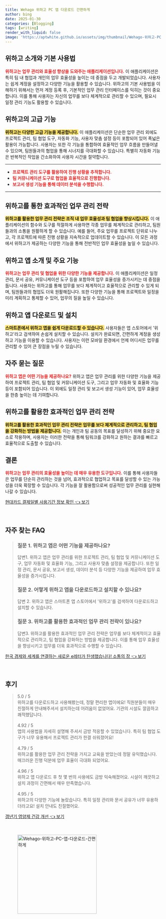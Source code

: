 ```yaml
---
title: Wehago 위하고 PC 앱 다운로드 간편하게
author: bing
date: 2025-01-30
categories: [Blogging]
tags: [writing]
render_with_liquid: false
image: 'https://aptwhite.github.io/assets/img/thumbnail/Wehago-위하고-PC-앱-다운로드-간편하게.webp'
---
```



<h2 id='위하고_소개와_기본_사용법'>위하고 소개와 기본 사용법</h2>

<p><b><span style="color: #ee2323;">위하고는 업무 관리와 효율성 향상을 도와주는 애플리케이션입니다.</span></b> 이 애플리케이션은 특히 팀 내 협업과 개인의 업무 효율성을 높이는 데 중점을 두고 개발되었습니다. 사용자는 쉽게 계정을 설정하고 다양한 기능을 활용할 수 있습니다. 위하고의 기본 사용법을 이해하기 위해서는 먼저 계정 등록 후, 기본적인 업무 관리 인터페이스를 익히는 것이 중요합니다. 이를 통해 사용자는 자신의 업무를 보다 체계적으로 관리할 수 있으며, 필요시 일정 관리 기능도 활용할 수 있습니다.</p>

<h2 id='위하고의_고급_기능'>위하고의 고급 기능</h2>

<p><b><span style="background-color: #ffe066;">위하고는 다양한 고급 기능을 제공합니다.</span></b> 이 애플리케이션은 단순한 업무 관리 외에도 프로젝트 관리, 팀 협업 도구, 자동화 기능, 사용자 맞춤 설정 등이 포함되어 있어 폭넓은 활용이 가능합니다. 사용자는 또한 각 기능을 통합하여 효율적인 업무 흐름을 만들어낼 수 있으며, 팀원들과의 협업을 통해 시너지를 극대화할 수 있습니다. 특별히 자동화 기능은 반복적인 작업을 간소화하여 사용자 시간을 절약합니다.</p>

<hr />

<ul>
    <li><b><span style="color: #ee2323;">프로젝트 관리 도구를 활용하여 진행 상황을 추적합니다.</span></b></li>
    <li><b><span style="color: #ee2323;">팀 커뮤니케이션 도구로 협업을 효율적으로 진행합니다.</span></b></li>
    <li><b><span style="color: #ee2323;">보고서 생성 기능을 통해 데이터 분석을 수행합니다.</span></b></li>
</ul>

<hr />

<h2 id='위하고를_활용한_업무_관리_전략'>위하고를 통한 효과적인 업무 관리 전략</h2>

<p><b><span style="background-color: #ffe066;">위하고를 활용한 업무 관리 전략은 조직 내 업무 효율성과 팀 협업을 향상시킵니다.</span></b> 이 애플리케이션의 함수와 도구를 적절하게 사용하면 각종 업무를 체계적으로 관리하고, 팀원들과의 소통을 원활하게 할 수 있습니다. 예를 들어, 주요 업무를 프로젝트 단위로 나누고, 각 프로젝트에 따른 진행 상황을 지속적으로 업데이트할 수 있습니다. 이 모든 과정에서 위하고가 제공하는 다양한 기능을 통해 전반적인 업무 효율성을 높일 수 있습니다.</p>

<h2 id='위하고_앱_소개'>위하고 앱 소개 및 주요 기능</h2>

<p><b><span style="color: #ee2323;">위하고는 업무 관리 및 협업을 위한 다양한 기능을 제공합니다.</span></b> 이 애플리케이션은 일정 관리, 문서 공유, 커뮤니케이션 도구 등을 포함하여 업무 효율성을 증가시키는 데 중점을 둡니다. 사용자는 위하고를 통해 업무를 보다 체계적이고 효율적으로 관리할 수 있게 되며, 팀원들과의 협업도 더욱 원활해집니다. 또한 다양한 기능을 통해 프로젝트와 일정을 미리 계획하고 통제할 수 있어, 업무의 질을 높일 수 있습니다.</p>

<h2 id='위하고_앱_다운로드_및_설치'>위하고 앱 다운로드 및 설치</h2>

<p><b><span style="background-color: #ffe066;">스마트폰에서 위하고 앱을 쉽게 다운로드할 수 있습니다.</span></b> 사용자들은 앱 스토어에서 '위하고'라고 검색하여 손쉽게 설치할 수 있습니다. 설치가 완료되면, 간편하게 계정을 생성하고 기능을 이용할 수 있습니다. 사용자는 이런 모바일 환경에서 언제 어디서든 업무를 관리할 수 있어 큰 장점을 누릴 수 있습니다.</p>

<h2 id='자주_묻는_질문'>자주 묻는 질문</h2>

<p><b><span style="color: #ee2323;">위하고 앱은 어떤 기능을 제공하나요?</span></b> 위하고 앱은 업무 관리를 위한 다양한 기능을 제공하여 프로젝트 관리, 팀 협업 및 커뮤니케이션 도구, 그리고 업무 자동화 및 효율화 기능 등이 포함되어 있습니다. 이 외에도 일정 관리 및 보고서 생성 기능이 있어, 업무 효율성을 한층 높이는 데 기여합니다.</p>

<h2 id='위하고_활용_전략'>위하고를 활용한 효과적인 업무 관리 전략</h2>

<p><b><span style="background-color: #ffe066;">위하고를 활용한 효과적인 업무 관리 전략은 업무를 보다 체계적으로 관리하고, 팀 협업을 강화하는 방법을 제공합니다.</span></b> 이는 개인과 팀 공동의 목표를 달성하기 위해 중요한 요소로 작용하며, 사용자는 이러한 전략을 통해 팀워크를 강화하고 원하는 결과를 빠르고 효율적으로 도출할 수 있습니다.</p>

<h2 id='결론'>결론</h2>

<p><b><span style="color: #ee2323;">위하고는 업무 관리의 효율성을 높이는 데 매우 유용한 도구입니다.</span></b> 이를 통해 사용자들은 업무를 단순히 관리하는 것을 넘어, 효과적으로 협업하고 목표를 달성할 수 있는 가능성을 더욱 확장할 수 있습니다. 각 기능을 잘 활용함으로써 성공적인 업무 관리를 실현해 나갈 수 있습니다.</p>


<p><a class="click-button" title="현대카드 결제일별 사용기간 정보 확인" href="https://aptwhite.github.io/posts/%ED%98%84%EB%8C%80%EC%B9%B4%EB%93%9C-%EA%B2%B0%EC%A0%9C%EC%9D%BC%EB%B3%84-%EC%82%AC%EC%9A%A9%EA%B8%B0%EA%B0%84-%EC%A0%95%EB%B3%B4-%ED%99%95%EC%9D%B8/" rel="dofollow">현대카드 결제일별 사용기간 정보 확인 👈 보기</a></p><br>
<h2 id='자주_찾는_FAQ'>자주 찾는 FAQ</h2>
<div itemscope="" itemtype="https://schema.org/FAQPage"> 
<blockquote> 
<div itemscope="" itemprop="mainEntity" itemtype="https://schema.org/Question"> 
<h3 itemprop="name">질문 1. 위하고 앱은 어떤 기능을 제공하나요?</h3> 
<div itemscope="" itemprop="acceptedAnswer" itemtype="https://schema.org/Answer"> 
<span itemprop="text"> 
<p>답변1. 위하고 앱은 업무 관리를 위한 프로젝트 관리, 팀 협업 및 커뮤니케이션 도구, 업무 자동화 및 효율화 기능, 그리고 사용자 맞춤 설정을 제공합니다. 또한 일정 관리, 문서 공유, 보고서 생성, 데이터 분석 등 다양한 기능을 제공하여 업무 효율성을 증가시킵니다.</p> 
</span> 
</div> 
</div> 

<div itemscope="" itemprop="mainEntity" itemtype="https://schema.org/Question"> 
<h3 itemprop="name">질문 2. 어떻게 위하고 앱을 다운로드하고 설치할 수 있나요?</h3> 
<div itemscope="" itemprop="acceptedAnswer" itemtype="https://schema.org/Answer"> 
<span itemprop="text"> 
<p>답변 2. 위하고 앱은 스마트폰 앱 스토어에서 '위하고'를 검색하여 다운로드하고 설치할 수 있습니다.</p> 
</span> 
</div> 
</div> 

<div itemscope="" itemprop="mainEntity" itemtype="https://schema.org/Question"> 
<h3 itemprop="name">질문 3. 위하고를 활용한 효과적인 업무 관리 전략이 있나요?</h3> 
<div itemscope="" itemprop="acceptedAnswer" itemtype="https://schema.org/Answer"> 
<span itemprop="text"> 
<p>답변3. 위하고를 활용한 효과적인 업무 관리 전략은 업무를 보다 체계적이고 효율적으로 관리하고, 팀 협업을 강화하는 방법을 제공합니다. 이를 통해 업무 효율성을 향상시키고 업무를 더욱 효과적으로 수행할 수 있습니다.</p> 
</span> 
</div> 
</div> 
</blockquote> 
</div>
<p><a class="click-button" title="한국 경제와 세계를 연결하는 새로운 e레터가 탄생했습니다! 소통의 장" href="https://aptwhite.github.io/posts/%ED%95%9C%EA%B5%AD-%EA%B2%BD%EC%A0%9C%EC%99%80-%EC%84%B8%EA%B3%84%EB%A5%BC-%EC%97%B0%EA%B2%B0%ED%95%98%EB%8A%94-%EC%83%88%EB%A1%9C%EC%9A%B4-e%EB%A0%88%ED%84%B0%EA%B0%80-%ED%83%84%EC%83%9D%ED%96%88%EC%8A%B5%EB%8B%88%EB%8B%A4!-%EC%86%8C%ED%86%B5%EC%9D%98-%EC%9E%A5/" rel="dofollow">한국 경제와 세계를 연결하는 새로운 e레터가 탄생했습니다! 소통의 장 👈 보기</a></p><br>
<h2 id='후기'>후기</h2>
<div itemscope itemtype="https://schema.org/Product">
  <blockquote>
  <div itemprop="review" itemscope itemtype="https://schema.org/Review">
      <div itemprop="reviewRating" itemscope itemtype="https://schema.org/Rating"> <span itemprop="ratingValue">5.0</span> / <span itemprop="bestRating">5</span> </div>
      <span itemprop="reviewBody">위하고를 다운로드하고 사용해봤는데, 정말 편리한 앱이에요! 직원분들이 매우 친절하게 안내해주셔서 설치하는데 어려움이 없었어요. 기관의 시설도 깔끔하고 쾌적했답니다.</span>
  </div>
  <br>
  <div itemprop="review" itemscope itemtype="https://schema.org/Review">
      <div itemprop="reviewRating" itemscope itemtype="https://schema.org/Rating"> <span itemprop="ratingValue">4.92</span> / <span itemprop="bestRating">5</span> </div>
      <span itemprop="reviewBody">앱의 사용법을 자세히 설명해 주셔서 금방 적응할 수 있었습니다. 특히 팀 협업 도구가 너무 유용해서 프로젝트 관리가 한결 쉬워졌어요!</span>
  </div>
  <br>
  <div itemprop="review" itemscope itemtype="https://schema.org/Review">
      <div itemprop="reviewRating" itemscope itemtype="https://schema.org/Rating"> <span itemprop="ratingValue">4.79</span> / <span itemprop="bestRating">5</span> </div>
      <span itemprop="reviewBody">위하고를 활용한 업무 관리 전략을 가지고 교육을 받았는데 정말 유익했습니다. 매끄러운 진행 덕분에 업무 효율이 극대화 되었어요.</span>
  </div>
  <br>
  <div itemprop="review" itemscope itemtype="https://schema.org/Review">
      <div itemprop="reviewRating" itemscope itemtype="https://schema.org/Rating"> <span itemprop="ratingValue">4.96</span> / <span itemprop="bestRating">5</span> </div>
      <span itemprop="reviewBody">위하고 앱 다운로드 후 첫 몇 번의 사용에도 금방 익숙해졌어요. 시설이 깨끗하고 설치 과정이 간편해서 매우 만족했습니다.</span>
  </div>
  <br>
  <div itemprop="review" itemscope itemtype="https://schema.org/Review">
      <div itemprop="reviewRating" itemscope itemtype="https://schema.org/Rating"> <span itemprop="ratingValue">4.95</span> / <span itemprop="bestRating">5</span> </div>
      <span itemprop="reviewBody">위하고의 다양한 기능에 놀랐습니다. 특히 일정 관리와 문서 공유가 너무 유용하더라고요! 설치 안내도 친절했어요.</span>
  </div>
  </blockquote>
</div>
<p><a class="click-button" title="갱년기 영양제 건강 개선" href="https://aptwhite.github.io/posts/%EA%B0%B1%EB%85%84%EA%B8%B0-%EC%98%81%EC%96%91%EC%A0%9C-%EA%B1%B4%EA%B0%95-%EA%B0%9C%EC%84%A0/" rel="dofollow">갱년기 영양제 건강 개선 👈 보기</a></p><br>
<figure class="image"><img src="https://aptwhite.github.io/assets/img/thumbnail/Wehago-위하고-PC-앱-다운로드-간편하게.webp" alt="Wehago-위하고-PC-앱-다운로드-간편하게" width="256" height="256"></figure>